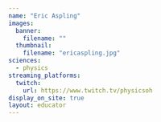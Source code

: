 ```yaml
---
name: "Eric Aspling"
images:
  banner:
    filename: ""
  thumbnail:
    filename: "ericaspling.jpg"
sciences:
  - physics
streaming_platforms:
  twitch:
    url: https://www.twitch.tv/physicsoh
display_on_site: true
layout: educator
---
```


